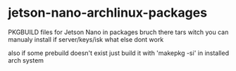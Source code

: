 # jetson-nano-archlinux-packages
PKGBUILD files for Jetson Nano
in packages bruch there tars witch you can manualy install
if server/keys/isk what else dont work

also if some prebuild doesn't exist just build it with 'makepkg -si' in installed arch system
